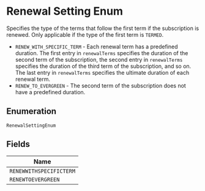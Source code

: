 
# Renewal Setting Enum

Specifies the type of the terms that follow the first term if the subscription is renewed. Only applicable if the type of the first term is `TERMED`.

* `RENEW_WITH_SPECIFIC_TERM` - Each renewal term has a predefined duration. The first entry in `renewalTerms` specifies the duration of the second term of the subscription, the second entry in `renewalTerms` specifies the duration of the third term of the subscription, and so on. The last entry in `renewalTerms` specifies the ultimate duration of each renewal term.
* `RENEW_TO_EVERGREEN` - The second term of the subscription does not have a predefined duration.

## Enumeration

`RenewalSettingEnum`

## Fields

| Name |
|  --- |
| `RENEWWITHSPECIFICTERM` |
| `RENEWTOEVERGREEN` |

